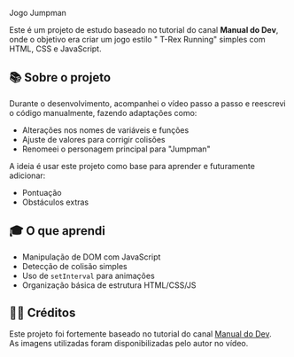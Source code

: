  Jogo Jumpman

Este é um projeto de estudo baseado no tutorial do canal **Manual do Dev**, onde o objetivo era criar um jogo estilo " T-Rex Running" simples com HTML, CSS e JavaScript.

## 📚 Sobre o projeto

Durante o desenvolvimento, acompanhei o vídeo passo a passo e reescrevi o código manualmente, fazendo adaptações como:
- Alterações nos nomes de variáveis e funções
- Ajuste de valores para corrigir colisões
- Renomeei o personagem principal para "Jumpman"

A ideia é usar este projeto como base para aprender e futuramente adicionar:
- Pontuação
- Obstáculos extras

## 🎓 O que aprendi
- Manipulação de DOM com JavaScript
- Detecção de colisão simples
- Uso de `setInterval` para animações
- Organização básica de estrutura HTML/CSS/JS

## 👨‍🏫 Créditos
Este projeto foi fortemente baseado no tutorial do canal [Manual do Dev](https://www.youtube.com/@ManualDoDev).  
As imagens utilizadas foram disponibilizadas pelo autor no vídeo.
